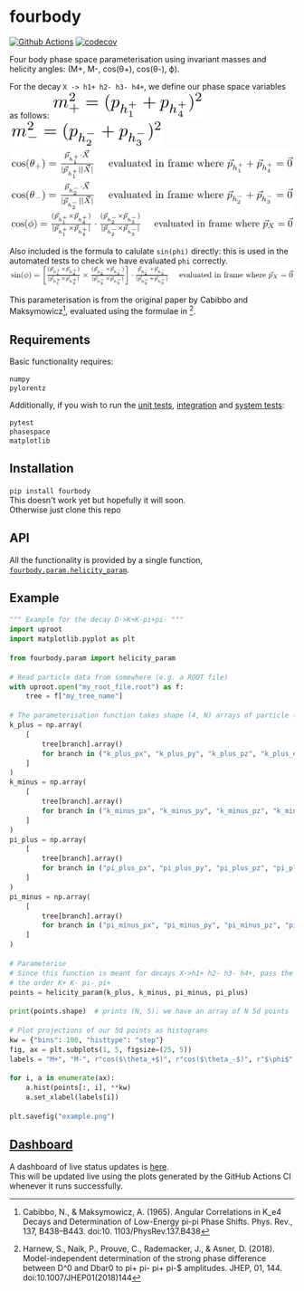 # fourbody
[![Github Actions](https://github.com/richard-lane/fourbody/workflows/CI/badge.svg)](https://github.com/richard-lane/fourbody/actions)
[![codecov](https://codecov.io/gh/richard-lane/fourbody/branch/main/graph/badge.svg?token=BCP1DP2V3L)](https://codecov.io/gh/richard-lane/fourbody)

Four body phase space parameterisation using invariant masses and helicity angles: (M+, M-, cos(θ+), cos(θ-), ϕ).

For the decay `X -> h1+ h2- h3- h4+`, we define our phase space variables as follows:
![+ Mass](/doc/img/equations/mplus.png)  
![- Mass](/doc/img/equations/mminus.png)  
![+ Theta](/doc/img/equations/thetaplus.png)  
![- Theta](/doc/img/equations/thetaminus.png)  
![Phi](/doc/img/equations/cosphi.png)  


Also included is the formula to calulate `sin(phi)` directly: this is used in the automated tests to check we have evaluated `phi` correctly.
![sin phi](doc/img/equations/sinphi.png)

This parameterisation is from the original paper by Cabibbo and Maksymowicz[^1],
evaluated using the formulae in [^2].


[^1]: Cabibbo, N., & Maksymowicz, A. (1965). Angular Correlations in K_e4 Decays and
 Determination of Low-Energy pi-pi Phase Shifts. Phys. Rev., 137, B438–B443. doi:10.
 1103/PhysRev.137.B438

[^2]: Harnew, S., Naik, P., Prouve, C., Rademacker, J., & Asner, D. (2018).
 Model-independent determination of the strong phase difference between D^0 and Dbar0
 to pi+ pi- pi+ pi-$ amplitudes. JHEP, 01, 144. doi:10.1007/JHEP01(2018)144

## Requirements
Basic functionality requires:
 ```
 numpy
 pylorentz
 ```

Additionally, if you wish to run the [unit tests](test/ut/), [integration](test/it) and [system tests](test/script):
 ```
 pytest
 phasespace
 matplotlib
 ```

## Installation
`pip install fourbody`  
This doesn't work yet but hopefully it will soon.  
Otherwise just clone this repo

## API
All the functionality is provided by a single function, [`fourbody.param.helicity_param`](fourbody/param.py#L24).

## Example
```python
""" Example for the decay D->K+K-pi+pi- """
import uproot
import matplotlib.pyplot as plt

from fourbody.param import helicity_param

# Read particle data from somewhere (e.g. a ROOT file)
with uproot.open("my_root_file.root") as f:
    tree = f["my_tree_name"]

# The parameterisation function takes shape (4, N) arrays of particle (px, py, pz, energy)
k_plus = np.array(
    [
        tree[branch].array()
        for branch in ("k_plus_px", "k_plus_py", "k_plus_pz", "k_plus_e")
    ]
)
k_minus = np.array(
    [
        tree[branch].array()
        for branch in ("k_minus_px", "k_minus_py", "k_minus_pz", "k_minus_e")
    ]
)
pi_plus = np.array(
    [
        tree[branch].array()
        for branch in ("pi_plus_px", "pi_plus_py", "pi_plus_pz", "pi_plus_e")
    ]
)
pi_minus = np.array(
    [
        tree[branch].array()
        for branch in ("pi_minus_px", "pi_minus_py", "pi_minus_pz", "pi_minus_e")
    ]
)

# Parameterise
# Since this function is meant for decays X->h1+ h2- h3- h4+, pass the particles in in  
# the order K+ K- pi- pi+
points = helicity_param(k_plus, k_minus, pi_minus, pi_plus)

print(points.shape)  # prints (N, 5); we have an array of N 5d points

# Plot projections of our 5d points as histograms
kw = {"bins": 100, "histtype": "step"}
fig, ax = plt.subplots(1, 5, figsize=(25, 5))
labels = "M+", "M-", r"cos($\theta_+$)", r"cos($\theta_-$)", r"$\phi$"

for i, a in enumerate(ax):
    a.hist(points[:, i], **kw)
    a.set_xlabel(labels[i])

plt.savefig("example.png")
```

## [Dashboard](doc/dashboard/README.md)
A dashboard of live status updates is [here](doc/dashboard/README.md).  
This will be updated live using the plots generated by the GitHub Actions CI whenever it runs successfully.

